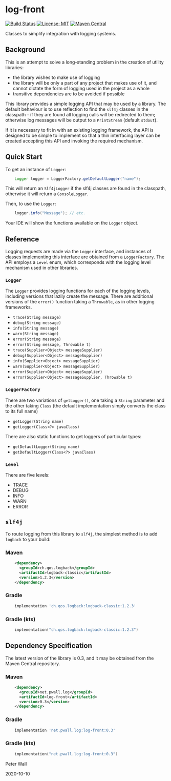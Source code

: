 # log-front

[![Build Status](https://travis-ci.org/pwall567/log-front.svg?branch=main)](https://travis-ci.org/pwall567/log-front)
[![License: MIT](https://img.shields.io/badge/License-MIT-yellow.svg)](https://opensource.org/licenses/MIT)
[![Maven Central](https://img.shields.io/maven-central/v/net.pwall.log/log-front?label=Maven%20Central)](https://search.maven.org/search?q=g:%22net.pwall.log%22%20AND%20a:%22log-front%22)

Classes to simplify integration with logging systems.

## Background

This is an attempt to solve a long-standing problem in the creation of utility libraries:
- the library wishes to make use of logging
- the library will be only a part of any project that makes use of it, and cannot dictate the form of logging used in
the project as a whole
- transitive dependencies are to be avoided if possible

This library provides a simple logging API that may be used by a library.
The default behaviour is to use reflection to find the `slf4j` classes in the classpath - if they are found all logging
calls will be redirected to them; otherwise log messages will be output to a `PrintStream` (default `stdout`).

If it is necessary to fit in with an existing logging framework, the API is designed to be simple to implement so that a
thin interfacing layer can be created accepting this API and invoking the required mechanism.

## Quick Start

To get an instance of `Logger`:
```java
    Logger logger = LoggerFactory.getDefaultLogger("name");
```

This will return an `Slf4jLogger` if the slf4j classes are found in the classpath, otherwise it will return a
`ConsoleLogger`.

Then, to use the `Logger`:
```java
    logger.info("Message"); // etc.
```

Your IDE will show the functions available on the `Logger` object.

## Reference

Logging requests are made via the `Logger` interface, and instances of classes implementing this interface are obtained
from a `LoggerFactory`.
The API employs a `Level` enum, which corresponds with the logging level mechanism used in other libraries.

### `Logger`

The `Logger` provides logging functions for each of the logging levels, including versions that lazily create the
message.
There are additional versions of the `error()` function taking a `Throwable`, as in other logging frameworks.

- `trace(String message)`
- `debug(String message)`
- `info(String message)`
- `warn(String message)`
- `error(String message)`
- `error(String message, Throwable t)`
- `trace(Supplier<Object> messageSupplier)`
- `debug(Supplier<Object> messageSupplier)`
- `info(Supplier<Object> messageSupplier)`
- `warn(Supplier<Object> messageSupplier)`
- `error(Supplier<Object> messageSupplier)`
- `error(Supplier<Object> messageSupplier, Throwable t)`

### `LoggerFactory`

There are two variations of `getLogger()`, one taking a `String` parameter and the other taking `Class` (the default
implementation simply converts the class to its full name)

- `getLogger(String name)`
- `getLogger(Class<?> javaClass)`

There are also static functions to get loggers of particular types:

- `getDefaultLogger(String name)`
- `getDefaultLogger(Class<?> javaClass)`

### `Level`

There are five levels:

- TRACE
- DEBUG
- INFO
- WARN
- ERROR

## `slf4j`

To route logging from this library to `slf4j`, the simplest method is to add `logback` to your build:

### Maven
```xml
    <dependency>
      <groupId>ch.qos.logback</groupId>
      <artifactId>logback-classic</artifactId>
      <version>1.2.3</version>
    </dependency>
```
### Gradle
```groovy
    implementation 'ch.qos.logback:logback-classic:1.2.3'
```
### Gradle (kts)
```kotlin
    implementation("ch.qos.logback:logback-classic:1.2.3")
```

## Dependency Specification

The latest version of the library is 0.3, and it may be obtained from the Maven Central repository.

### Maven
```xml
    <dependency>
      <groupId>net.pwall.log</groupId>
      <artifactId>log-front</artifactId>
      <version>0.3</version>
    </dependency>
```
### Gradle
```groovy
    implementation 'net.pwall.log:log-front:0.3'
```
### Gradle (kts)
```kotlin
    implementation("net.pwall.log:log-front:0.3")
```

Peter Wall

2020-10-10
